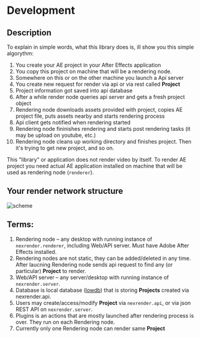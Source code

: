 # Development
## Description
To explain in simple words, what this library does is, ill show you this simple algorythm:
 
1. You create your AE project in your After Effects application
2. You copy this project on machine that will be  a rendering node.
3. Somewhere on this or on the other machine you launch a Api server
3. You create new request for render via api or via rest called **Project**
4. Project information got saved into api database
5. After a while render node queries api server and gets a fresh project object
6. Rendering node downloads assets provided with project, copies AE project file, puts assets nearby and starts rendering process
6. Api client gets notified when rendering started
7. Rendering node fininishes rendering and starts post rendering tasks (it may be upload on youtube, etc.)
8. Rendering node cleans up working directory and finishes project. Then it's trying to get new project, and so on.


This "library" or application does not render video by itself. To render AE project you need actual AE application installed on machine that will be used as rendering node (`renderer`).

## Your render network structure
![scheme](https://cloud.githubusercontent.com/assets/2182108/13123764/84efaf94-d5c6-11e5-9517-69f940bfadbc.png)

## Terms:
1. Rendering node – any desktop with running instance of `nexrender.renderer`, including Web/API server. Must have Adobe After Effects installed.
2. Rendering nodes are not static, they can be added/deleted in any time. After laucning Rendering node sends api request to find any (or particular) **Project** to render.
3. Web/API server – any server/desktop with running instance of `nexrender.server`.
4. Database is local database ([lowdb](https://github.com/typicode/lowdb)) that is storing **Projects** created via nexrender.api.
5. Users may create/access/modify **Project** via `nexrender.api`, or via json REST API on `nexrender.server`.
6. Plugins is an actions that are mostly launched after rendering process is over. They run on each Rendering node. 
7. Currently only one Rendering node can render same **Project**
